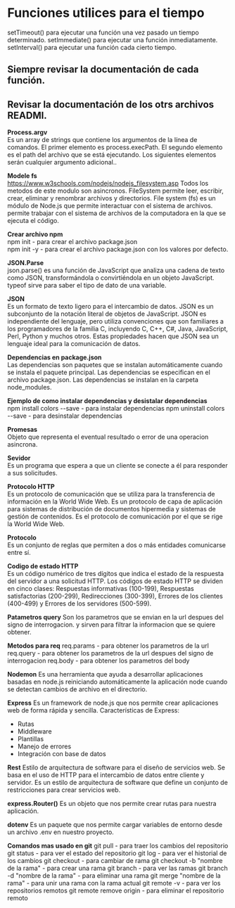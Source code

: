 # Funciones utilices para el tiempo
setTimeout() para ejecutar una función una vez pasado un tiempo determinado.
setImmediate() para ejecutar una función inmediatamente.
setInterval() para ejecutar una función cada cierto tiempo.

## Siempre revisar la documentación de cada función.
## Revisar la documentación de los otrs archivos READMI.

**Process.argv**  <br>
Es un array de strings que contiene los argumentos de la línea de comandos. El primer elemento es process.execPath. El segundo elemento es el path del archivo que se está ejecutando. Los siguientes elementos serán cualquier argumento adicional..

**Modele fs** <br>
https://www.w3schools.com/nodejs/nodejs_filesystem.asp
Todos los metodos de este modulo son asincronos.
FileSystem permite leer, escribir, crear, eliminar y renombrar archivos y directorios.
File system (fs) es un módulo de Node.js que permite interactuar con el sistema de archivos.
 permite trabajar con el sistema de archivos de la computadora en la que se ejecuta el código.

**Crear archivo npm**<br>
npm init - para crear el archivo package.json   
npm init -y - para crear el archivo package.json con los valores por defecto.

**JSON.Parse**<br>
json.parse() es una función de JavaScript que analiza una cadena de texto como JSON, transformándola o convirtiéndola en un objeto JavaScript.
typeof sirve para saber el tipo de dato de una variable.

**JSON**<br>
Es un formato de texto ligero para el intercambio de datos. JSON es un subconjunto de la notación literal de objetos de JavaScript. JSON es independiente del lenguaje, pero utiliza convenciones que son familiares a los programadores de la familia C, incluyendo C, C++, C#, Java, JavaScript, Perl, Python y muchos otros. Estas propiedades hacen que JSON sea un lenguaje ideal para la comunicación de datos.

**Dependencias en package.json**<br>
Las dependencias son paquetes que se instalan automáticamente cuando se instala el paquete principal. Las dependencias se especifican en el archivo package.json. Las dependencias se instalan en la carpeta node_modules.

**Ejemplo de como instalar dependencias y desistalar dependencias**<br>
npm install colors --save - para instalar dependencias
npm uninstall colors --save - para desinstalar dependencias

**Promesas**<br>
Objeto que representa el eventual resultado o error  de una operacion asincrona.

**Sevidor**<br>
Es un programa que espera a que un cliente se conecte a él para responder a sus solicitudes.

**Protocolo HTTP**<br>
Es un protocolo de comunicación que se utiliza para la transferencia de información en la World Wide Web. Es un protocolo de capa de aplicación para sistemas de distribución de documentos hipermedia y sistemas de gestión de contenidos. Es el protocolo de comunicación por el que se rige la World Wide Web.

**Protocolo**<br>
Es un conjunto de reglas que permiten a dos o más entidades comunicarse entre sí.

**Codigo de estado HTTP**<br>
Es un código numérico de tres dígitos que indica el estado de la respuesta del servidor a una solicitud HTTP.
Los códigos de estado HTTP se dividen en cinco clases: Respuestas informativas (100-199),
Respuestas satisfactorias (200-299),
Redirecciones (300-399),
Errores de los clientes (400-499) y Errores de los servidores (500-599).

**Patametros query**
Son los parametros que se envian en la url despues del signo de interrogacion.
y sirven para filtrar la informacion que se quiere obtener.

**Metodos para req**
req.params - para obtener los parametros de la url
req.query - para obtener los parametros de la url despues del signo de interrogacion
req.body - para obtener los parametros del body

**Nodemon**
Es una herramienta que ayuda a desarrollar aplicaciones basadas en node.js reiniciando automáticamente la aplicación node cuando se detectan cambios de archivo en el directorio.

**Express**
Es un framework de node.js que nos permite crear aplicaciones web de forma rápida y sencilla.
Características de Express:
- Rutas
- Middleware
- Plantillas
- Manejo de errores
- Integración con base de datos

**Rest**
Estilo de arquitectura de software para el diseño de servicios web. Se basa en el uso de HTTP para el intercambio de datos entre cliente y servidor. Es un estilo de arquitectura de software que define un conjunto de restricciones para crear servicios web.


**express.Router()**
Es un objeto que nos permite crear rutas para nuestra aplicación. 

**dotenv**
Es un paquete que nos permite cargar variables de entorno desde un archivo .env en nuestro proyecto.

**Comandos mas usado en git**
git pull - para traer los cambios del repositorio
git status - para ver el estado del repositorio
git log - para ver el historial de los cambios
git checkout - para cambiar de rama
git checkout -b "nombre de la rama" - para crear una rama
git branch - para ver las ramas
git branch -d "nombre de la rama" - para eliminar una rama
git merge "nombre de la rama" - para unir una rama con la rama actual
git remote -v - para ver los repositorios remotos
git remote remove origin - para eliminar el repositorio remoto


